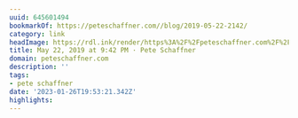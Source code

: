 ```yaml
---
uuid: 645601494
bookmarkOf: https://peteschaffner.com//blog/2019-05-22-2142/
category: link
headImage: https://rdl.ink/render/https%3A%2F%2Fpeteschaffner.com%2F%2Fblog%2F2019-05-22-2142%2F
title: May 22, 2019 at 9:42 PM · Pete Schaffner
domain: peteschaffner.com
description: ''
tags:
- pete schaffner
date: '2023-01-26T19:53:21.342Z'
highlights:
---
```



